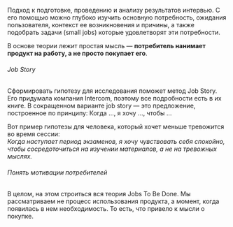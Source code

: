 Подход к подготовке, проведению и анализу результатов интервью. С его помощью можно глубоко изучить основную потребность, ожидания пользователя, контекст ее возникновения и причины, а также подобрать задачи (small jobs) которые удовлетворят эти потребности.

В основе теории лежит простая мысль — **потребитель нанимает продукт на работу, а не просто покупает его**.

<h6>Job Story</h6>
Сформировать гипотезу для исследования поможет метод Job Story. Его придумала компания Intercom, поэтому все подробности есть в их книге. В сокращенном варианте job story — это предложение, построенное по принципу: Когда ..., я хочу ...,  чтобы ...

Вот пример гипотезы для человека, который хочет меньше тревожится во время сессии:  
*Когда наступает период экзаменов, я хочу чувствовать себя спокойно, чтобы сосредоточиться на изучении материалов, а не на тревожных мыслях.*

<h6>Понять мотивации потребителей</h6

  
В целом, на этом строиться вся теория Jobs To Be Done. Мы рассматриваем не процесс использования продукта, а момент, когда появилась в нем необходимость. То есть, что привело к мысли о покупке.



